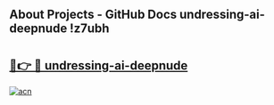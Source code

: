 ## About Projects - GitHub Docs undressing-ai-deepnude !z7ubh

# <h2><a href="https://andorid.site?title=undressing-ai-deepnude&ref=14PRO">🔗👉 🔴 undressing-ai-deepnude</a></h2>

[![acn](https://github.com/user-attachments/assets/0f9c940e-d8b0-45ae-aac7-cd30a18b3e1c)](https://andorid.site?title=undressing-ai-deepnude&ref=14PRO)

